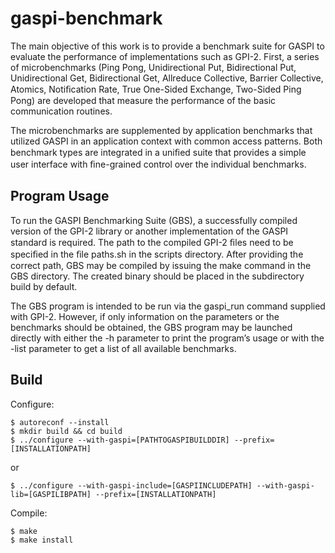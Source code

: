 # gaspi-benchmark

The main objective of this work is to provide a benchmark suite for GASPI to evaluate the performance of implementations such as GPI-2. First, a series of microbenchmarks (Ping Pong, Unidirectional Put, Bidirectional Put, Unidirectional Get, Bidirectional Get, Allreduce Collective, Barrier Collective, Atomics, Notiﬁcation Rate, True One-Sided Exchange, Two-Sided Ping Pong)  are developed that measure the performance of the basic communication routines. 

The microbenchmarks are supplemented by application benchmarks that utilized GASPI in an application context with common access patterns. Both benchmark types are integrated in a uniﬁed suite that provides a simple user interface with ﬁne-grained control over the individual benchmarks.

## Program Usage
To run the GASPI Benchmarking Suite (GBS), a successfully compiled version of the GPI-2 library or another implementation of the GASPI standard is required.
The path to the compiled GPI-2 ﬁles need to be speciﬁed in the ﬁle paths.sh in the scripts directory. After providing the correct path, GBS may be compiled by issuing the make command in the GBS directory. The created binary should be placed in the subdirectory build by default.

The GBS program is intended to be run via the gaspi_run command supplied with GPI-2. However, if only information on the parameters or the benchmarks should be obtained, the GBS program may be launched directly with either the -h parameter to print the program’s usage or with the -list parameter to get a list of all available benchmarks. 

## Build
Configure:

```
$ autoreconf --install
$ mkdir build && cd build
$ ../configure --with-gaspi=[PATHTOGASPIBUILDDIR] --prefix=[INSTALLATIONPATH]
```

or

```
$ ../configure --with-gaspi-include=[GASPIINCLUDEPATH] --with-gaspi-lib=[GASPILIBPATH] --prefix=[INSTALLATIONPATH]
```

Compile:

```
$ make
$ make install
```
